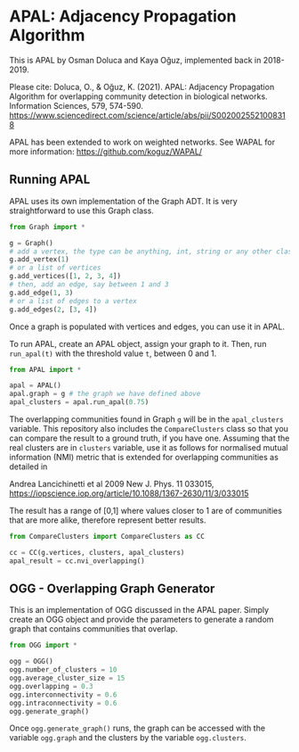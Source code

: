 # APAL: Adjacency Propagation Algorithm 

This is APAL by Osman Doluca and Kaya Oğuz, implemented back in 2018-2019. 

Please cite: 
Doluca, O., & Oğuz, K. (2021). APAL: Adjacency Propagation Algorithm for overlapping community detection in biological networks. Information Sciences, 579, 574-590.
https://www.sciencedirect.com/science/article/abs/pii/S0020025521008318

APAL has been extended to work on weighted networks. See WAPAL for more information: https://github.com/koguz/WAPAL/
 
## Running APAL

APAL uses its own implementation of the Graph ADT. It is very straightforward to use this Graph class. 

```python
from Graph import *

g = Graph()
# add a vertex, the type can be anything, int, string or any other class
g.add_vertex(1) 
# or a list of vertices
g.add_vertices([1, 2, 3, 4])
# then, add an edge, say between 1 and 3
g.add_edge(1, 3)
# or a list of edges to a vertex
g.add_edges(2, [3, 4])
```
Once a graph is populated with vertices and edges, you can use it in APAL. 

To run APAL, create an APAL object, assign your graph to it. Then, run `run_apal(t)` with the threshold value `t`, between 0 and 1. 

```python
from APAL import *

apal = APAL()
apal.graph = g # the graph we have defined above
apal_clusters = apal.run_apal(0.75)
```

The overlapping communities found in Graph `g` will be in the `apal_clusters` variable. This repository also includes the `CompareClusters` class so that you can compare the result to a ground truth, if you have one. Assuming that the real clusters are in `clusters` variable, use it as follows for normalised mutual information (NMI) metric that is extended for overlapping communities as detailed in 

Andrea Lancichinetti et al 2009 New J. Phys. 11 033015, https://iopscience.iop.org/article/10.1088/1367-2630/11/3/033015

The result has a range of [0,1] where values closer to 1 are of communities that are more alike, therefore represent better results.

```python
from CompareClusters import CompareClusters as CC

cc = CC(g.vertices, clusters, apal_clusters)
apal_result = cc.nvi_overlapping()
```

## OGG - Overlapping Graph Generator

This is an implementation of OGG discussed in the APAL paper. Simply create an OGG object and provide the parameters to generate a random graph that contains communities that overlap.

```python
from OGG import *

ogg = OGG()
ogg.number_of_clusters = 10
ogg.average_cluster_size = 15
ogg.overlapping = 0.3
ogg.interconnectivity = 0.6
ogg.intraconnectivity = 0.6
ogg.generate_graph()
```
Once `ogg.generate_graph()` runs, the graph can be accessed with the variable `ogg.graph` and the clusters by the variable `ogg.clusters`.

